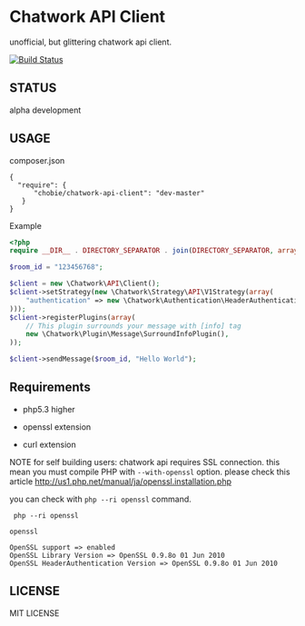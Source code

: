 # Chatwork API Client

unofficial, but glittering chatwork api client.

[![Build Status](https://secure.travis-ci.org/chobie/chatwork-api-client.png)](http://travis-ci.org/chobie/chatwork-api-client)

STATUS
--------------------------

alpha development

USAGE
--------------------------

composer.json

````
{
  "require": {
      "chobie/chatwork-api-client": "dev-master"
   }
}
````

Example

````php
<?php
require __DIR__ . DIRECTORY_SEPARATOR . join(DIRECTORY_SEPARATOR, array("vendor", "autoload.php"));

$room_id = "123456768";

$client = new \Chatwork\API\Client();
$client->setStrategy(new \Chatwork\Strategy\API\V1Strategy(array(
    "authentication" => new \Chatwork\Authentication\HeaderAuthentication("*********"),
)));
$client->registerPlugins(array(
    // This plugin surrounds your message with [info] tag
    new \Chatwork\Plugin\Message\SurroundInfoPlugin(),
));

$client->sendMessage($room_id, "Hello World");
````

Requirements
------------

* php5.3 higher

* openssl extension

* curl extension

NOTE for self building users: chatwork api requires SSL connection. this mean you must compile PHP
with `--with-openssl` option. please check this article http://us1.php.net/manual/ja/openssl.installation.php

you can check with `php --ri openssl` command.

````
 php --ri openssl

openssl

OpenSSL support => enabled
OpenSSL Library Version => OpenSSL 0.9.8o 01 Jun 2010
OpenSSL HeaderAuthentication Version => OpenSSL 0.9.8o 01 Jun 2010
````

LICENSE
-------

MIT LICENSE